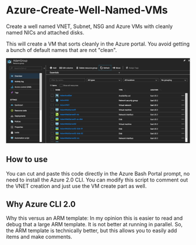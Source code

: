# Azure-Create-Well-Named-VMs
Create a well named VNET, Subnet, NSG and Azure VMs with cleanly named NICs and attached disks.

This will create a VM that sorts cleanly in the Azure portal.  You avoid getting a bunch of default names that are not "clean".

![alt tag](https://raw.githubusercontent.com/AdamPaternostro/Azure-Create-Well-Named-VMs/master/CreateCleanVM.png)

## How to use
You can cut and paste this code directly in the Azure Bash Portal prompt, no need to install the Azure 2.0 CLI.
You can modify this script to comment out the VNET creation and just use the VM create part as well.

## Why Azure CLI 2.0
Why this versus an ARM template: In my opinion this is easier to read and debug that a large ARM template.  It is not better at running in parallel.  So, the ARM template is technically better, but this allows you to easily add items and make comments.
